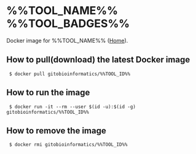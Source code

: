 # %%TOOL_NAME%% %%TOOL_BADGES%%

Docker image for %%TOOL_NAME%% ([Home][homepage]).

## How to pull(download) the latest Docker image
```
 $ docker pull gitobioinformatics/%%TOOL_ID%%
```

## How to run the image
```
 $ docker run -it --rm --user $(id -u):$(id -g) gitobioinformatics/%%TOOL_ID%%
```

## How to remove the image
```
 $ docker rmi gitobioinformatics/%%TOOL_ID%%
```

[hub]: https://hub.docker.com/r/gitobioinformatics/%%TOOL_NAME%%
[quay]: https://quay.io/repository/gitobioinformatics/%%TOOL_NAME%%
[homepage]: %%TOOL_HOMEPAGE%%

